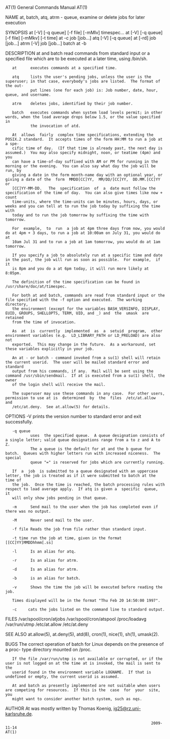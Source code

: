 AT(1)                                                         General Commands Manual                                                        AT(1)

NAME
       at, batch, atq, atrm - queue, examine or delete jobs for later execution

SYNOPSIS
       at [-V] [-q queue] [-f file] [-mMlv] timespec...
       at [-V] [-q queue] [-f file] [-mMkv] [-t time]
       at -c job [job...]
       atq [-V] [-q queue]
       at [-rd] job [job...]
       atrm [-V] job [job...]
       batch
       at -b

DESCRIPTION
       at and batch read commands from standard input or a specified file which are to be executed at a later time, using /bin/sh.

       at      executes commands at a specified time.

       atq     lists the user's pending jobs, unless the user is the superuser; in that case, everybody's jobs are listed.  The format of the out‐
               put lines (one for each job) is: Job number, date, hour, queue, and username.

       atrm    deletes jobs, identified by their job number.

       batch   executes commands when system load levels permit; in other words, when the load average drops below 1.5, or the value specified  in
               the invocation of atd.

       At  allows  fairly  complex time specifications, extending the POSIX.2 standard.  It accepts times of the form HH:MM to run a job at a spe‐
       cific time of day.  (If that time is already past, the next day is assumed.)  You may also specify midnight, noon, or teatime (4pm) and you
       can have a time-of-day suffixed with AM or PM for running in the morning or the evening.  You can also say what day the job will be run, by
       giving a date in the form month-name day with an optional year, or giving a date of the  form  MMDD[CC]YY,  MM/DD/[CC]YY,  DD.MM.[CC]YY  or
       [CC]YY-MM-DD.   The  specification  of  a  date must follow the specification of the time of day.  You can also give times like now + count
       time-units, where the time-units can be minutes, hours, days, or weeks and you can tell at to run the job today by suffixing the time  with
       today and to run the job tomorrow by suffixing the time with tomorrow.

       For  example,  to  run  a job at 4pm three days from now, you would do at 4pm + 3 days, to run a job at 10:00am on July 31, you would do at
       10am Jul 31 and to run a job at 1am tomorrow, you would do at 1am tomorrow.

       If you specify a job to absolutely run at a specific time and date in the past, the job will run as soon as possible.  For example,  if  it
       is 8pm and you do a at 6pm today, it will run more likely at 8:05pm.

       The definition of the time specification can be found in /usr/share/doc/at/timespec.

       For both at and batch, commands are read from standard input or the file specified with the -f option and executed.  The working directory,
       the environment (except for the variables BASH_VERSINFO, DISPLAY, EUID, GROUPS, SHELLOPTS, TERM, UID, and _) and  the  umask  are  retained
       from the time of invocation.

       As  at  is  currently  implemented  as  a  setuid  program,  other environment variables (e.g.  LD_LIBRARY_PATH or LD_PRELOAD) are also not
       exported.  This may change in the future.  As a workaround, set these variables explicitly in your job.

       An at - or batch - command invoked from a su(1) shell will retain the current userid.  The user will be mailed standard error and  standard
       output from his commands, if any.  Mail will be sent using the command /usr/sbin/sendmail.  If at is executed from a su(1) shell, the owner
       of the login shell will receive the mail.

       The superuser may use these commands in any case.  For other users, permission to use at is  determined  by  the  files  /etc/at.allow  and
       /etc/at.deny.  See at.allow(5) for details.

OPTIONS
       -V      prints the version number to standard error and exit successfully.

       -q queue
               uses  the specified queue.  A queue designation consists of a single letter; valid queue designations range from a to z and A to Z.
               The a queue is the default for at and the b queue for batch.  Queues with higher letters run with increased niceness.  The  special
               queue "=" is reserved for jobs which are currently running.

       If  a  job  is submitted to a queue designated with an uppercase letter, the job is treated as if it were submitted to batch at the time of
       the job.  Once the time is reached, the batch processing rules with respect to load average apply.  If atq is given a  specific  queue,  it
       will only show jobs pending in that queue.

       -m      Send mail to the user when the job has completed even if there was no output.

       -M      Never send mail to the user.

       -f file Reads the job from file rather than standard input.

       -t time run the job at time, given in the format [[CC]YY]MMDDhhmm[.ss]

       -l      Is an alias for atq.

       -r      Is an alias for atrm.

       -d      Is an alias for atrm.

       -b      is an alias for batch.

       -v      Shows the time the job will be executed before reading the job.

       Times displayed will be in the format "Thu Feb 20 14:50:00 1997".

       -c     cats the jobs listed on the command line to standard output.

FILES
       /var/spool/cron/atjobs
       /var/spool/cron/atspool
       /proc/loadavg
       /var/run/utmp
       /etc/at.allow
       /etc/at.deny

SEE ALSO
       at.allow(5), at.deny(5), atd(8), cron(1), nice(1), sh(1), umask(2).

BUGS
       The correct operation of batch for Linux depends on the presence of a proc- type directory mounted on /proc.

       If the file /var/run/utmp is not available or corrupted, or if the user is not logged on at the time at is invoked, the mail is sent to the
       userid found in the environment variable LOGNAME.  If that is undefined or empty, the current userid is assumed.

       At and batch as presently implemented are not suitable when users are competing for resources.  If this is the  case  for  your  site,  you
       might want to consider another batch system, such as nqs.

AUTHOR
       At was mostly written by Thomas Koenig, ig25@rz.uni-karlsruhe.de.

                                                                    2009-11-14                                                               AT(1)
